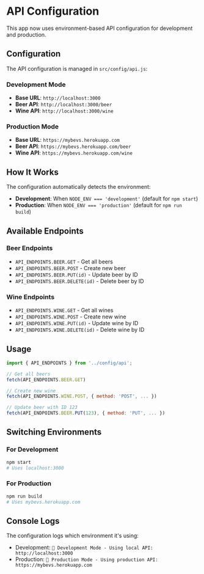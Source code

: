 # API Configuration

This app now uses environment-based API configuration for development and production.

## Configuration

The API configuration is managed in `src/config/api.js`:

### Development Mode

- **Base URL**: `http://localhost:3000`
- **Beer API**: `http://localhost:3000/beer`
- **Wine API**: `http://localhost:3000/wine`

### Production Mode

- **Base URL**: `https://mybevs.herokuapp.com`
- **Beer API**: `https://mybevs.herokuapp.com/beer`
- **Wine API**: `https://mybevs.herokuapp.com/wine`

## How It Works

The configuration automatically detects the environment:

- **Development**: When `NODE_ENV === 'development'` (default for `npm start`)
- **Production**: When `NODE_ENV === 'production'` (default for `npm run build`)

## Available Endpoints

### Beer Endpoints

- `API_ENDPOINTS.BEER.GET` - Get all beers
- `API_ENDPOINTS.BEER.POST` - Create new beer
- `API_ENDPOINTS.BEER.PUT(id)` - Update beer by ID
- `API_ENDPOINTS.BEER.DELETE(id)` - Delete beer by ID

### Wine Endpoints

- `API_ENDPOINTS.WINE.GET` - Get all wines
- `API_ENDPOINTS.WINE.POST` - Create new wine
- `API_ENDPOINTS.WINE.PUT(id)` - Update wine by ID
- `API_ENDPOINTS.WINE.DELETE(id)` - Delete wine by ID

## Usage

```javascript
import { API_ENDPOINTS } from '../config/api';

// Get all beers
fetch(API_ENDPOINTS.BEER.GET)

// Create new wine
fetch(API_ENDPOINTS.WINE.POST, { method: 'POST', ... })

// Update beer with ID 123
fetch(API_ENDPOINTS.BEER.PUT(123), { method: 'PUT', ... })
```

## Switching Environments

### For Development

```bash
npm start
# Uses localhost:3000
```

### For Production

```bash
npm run build
# Uses mybevs.herokuapp.com
```

## Console Logs

The configuration logs which environment it's using:

- Development: `🔧 Development Mode - Using local API: http://localhost:3000`
- Production: `🚀 Production Mode - Using production API: https://mybevs.herokuapp.com`
